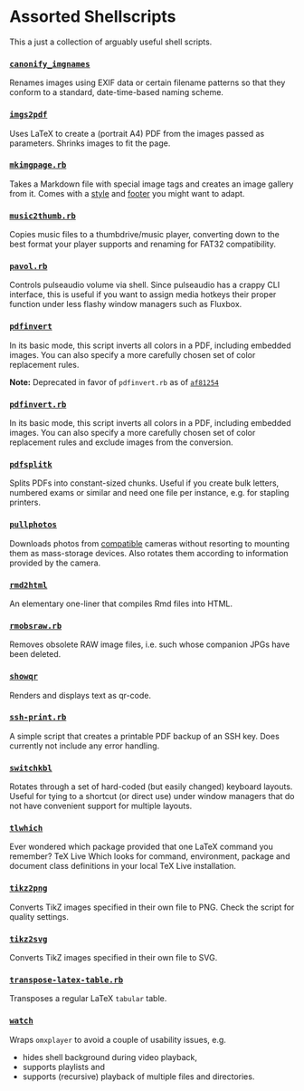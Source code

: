 Assorted Shellscripts
=======

This a just a collection of arguably useful shell scripts.

### [`canonify_imgnames`](https://github.com/reitzig/scripts/blob/master/canonify_imgnames)

Renames images using EXIF data or certain filename patterns so that they conform to a standard, 
date-time-based naming scheme.

### [`imgs2pdf`](https://github.com/reitzig/scripts/blob/master/imgs2pdf)

Uses LaTeX to create a (portrait A4) PDF from the images passed as parameters.
Shrinks images to fit the page.

### [`mkimgpage.rb`](https://github.com/reitzig/scripts/blob/master/mkimgpage.rb)

Takes a Markdown file with special image tags and creates an image gallery from it.
Comes with a [style](https://github.com/reitzig/scripts/blob/master/mkimgpage.css) and [footer](https://github.com/reitzig/scripts/blob/master/mkimgpage_footer.html) you might want to adapt.

### [`music2thumb.rb`](https://github.com/reitzig/scripts/blob/master/music2thumb.rb)

Copies music files to a thumbdrive/music player, converting down to
the best format your player supports and renaming for FAT32 compatibility.

### [`pavol.rb`](https://github.com/reitzig/scripts/blob/master/pavol.rb)

Controls pulseaudio volume via shell. Since pulseaudio has a crappy CLI interface, this is useful
if you want to assign media hotkeys their proper function under less flashy window managers such as Fluxbox.

### [`pdfinvert`](https://github.com/reitzig/scripts/blob/master/pdfinvert)

In its basic mode, this script inverts all colors in a PDF, including embedded images.
You can also specify a more carefully chosen set of color replacement rules.

**Note:** Deprecated in favor of `pdfinvert.rb` as of [`af81254`](https://github.com/reitzig/scripts/commit/af81254a4d31690a5dd13355109d3934aa17bac7)

### [`pdfinvert.rb`](https://github.com/reitzig/scripts/blob/master/pdfinvert.rb)

In its basic mode, this script inverts all colors in a PDF, including embedded images.
You can also specify a more carefully chosen set of color replacement rules and exclude images from the conversion.

### [`pdfsplitk`](https://github.com/reitzig/scripts/blob/master/pdfsplitk)

Splits PDFs into constant-sized chunks. Useful if you create bulk letters, numbered exams or similar and need one
file per instance, e.g. for stapling printers.

### [`pullphotos`](https://github.com/reitzig/scripts/blob/master/pullphotos)

Downloads photos from [compatible](http://www.gphoto.org/doc/manual/FAQ.html#FAQ-camera-support) cameras without
resorting to mounting them as mass-storage devices. Also rotates them according to information provided by the camera.

### [`rmd2html`](https://github.com/reitzig/scripts/blob/master/rmd2html)

An elementary one-liner that compiles Rmd files into HTML.

### [`rmobsraw.rb`](https://github.com/reitzig/scripts/blob/master/rmobsraw.rb)

Removes obsolete RAW image files, i.e. such whose companion JPGs have been deleted.

### [`showqr`](https://github.com/reitzig/scripts/blob/master/showqr)

Renders and displays text as qr-code.

### [`ssh-print.rb`](https://github.com/reitzig/scripts/blob/master/ssh-print.rb)

A simple script that creates a printable PDF backup of an SSH key.
Does currently not include any error handling.

### [`switchkbl`](https://github.com/reitzig/scripts/blob/master/switchkbl)

Rotates through a set of hard-coded  (but easily changed) keyboard layouts. Useful for tying to a shortcut (or direct use)
under window managers that do not have convenient support for multiple layouts.

### [`tlwhich`](https://github.com/reitzig/scripts/blob/master/tlwhich)

Ever wondered which package provided that one LaTeX command you remember?
TeX Live Which looks for command, environment, package and document class definitions 
in your local TeX Live installation.

### [`tikz2png`](https://github.com/reitzig/scripts/blob/master/tikz2png)

Converts TikZ images specified in their own file to PNG. Check the script for quality settings.

### [`tikz2svg`](https://github.com/reitzig/scripts/blob/master/tikz2svg)

Converts TikZ images specified in their own file to SVG.

### [`transpose-latex-table.rb`](https://github.com/reitzig/scripts/blob/master/transpose-latex-table.rb)

Transposes a regular LaTeX `tabular` table.

### [`watch`](https://github.com/reitzig/scripts/blob/master/watch)

Wraps `omxplayer` to avoid a couple of usability issues, e.g.

 * hides shell background during video playback,
 * supports playlists and
 * supports (recursive) playback of multiple files and directories.
